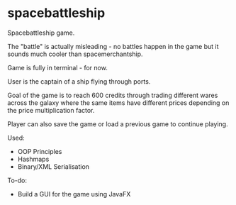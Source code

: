 # spacebattleship

Spacebattleship game.

The "battle" is actually misleading - no battles happen in the game but it sounds much cooler than spacemerchantship.

Game is fully in terminal - for now.

User is the captain of a ship flying through ports.

Goal of the game is to reach 600 credits through trading different wares across the galaxy
where the same items have different prices depending on the price multiplication factor.

Player can also save the game or load a previous game to continue playing.

Used:
- OOP Principles
- Hashmaps
- Binary/XML Serialisation

To-do:
- Build a GUI for the game using JavaFX
